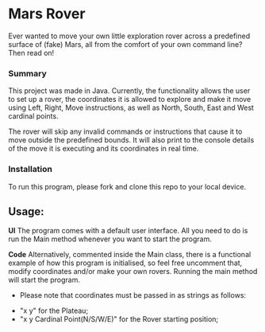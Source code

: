 # Mars Rover

Ever wanted to move your own little exploration rover across a predefined surface of (fake) Mars, all from the comfort of your own command line? Then read on!

### Summary
This project was made in Java.
Currently, the functionality allows the user to set up a rover, the coordinates it is allowed to explore and make it move using Left, Right, Move instructions, as well as North, South, East and West cardinal points.

The rover will skip any invalid commands or instructions that cause it to move outside the predefined bounds.
It will also print to the console details of the move it is executing and its coordinates in real time.

### Installation

To run this program, please fork and clone this repo to your local device. 


## Usage:
**UI**
The program comes with a default user interface. All you need to do is run the Main method whenever you want to start the program. 

**Code**
Alternatively, commented inside the Main class, there is a functional example of how this program is initialised, so feel free uncomment that, modify coordinates and/or make your own rovers.
Running the main method will start the program.
* Please note that coordinates must be passed in as strings as follows:
- "x y" for the Plateau;
- "x y Cardinal Point(N/S/W/E)" for the Rover starting position;
